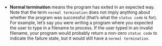 - **Normal termination** means the program has exited in an expected way. Note that the term `normal termination` does not imply anything about whether the program was successful (that’s what the `status code` is for). For example, let’s say you were writing a program where you expected the user to type in a filename to process. If the user typed in an invalid filename, your program would probably return a non-zero `status code` to indicate the failure state, but it would still have a `normal termination`.